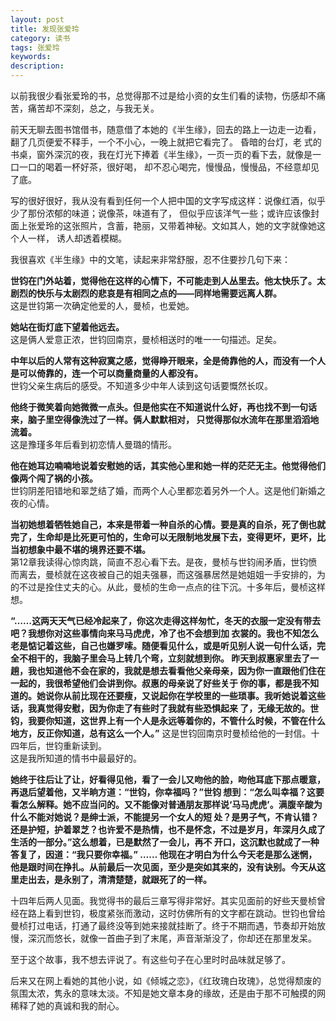 ```yaml
---
layout: post
title: 发现张爱玲
category: 读书
tags: 张爱玲
keywords: 
description: 
---
```


以前我很少看张爱玲的书，总觉得那不过是给小资的女生们看的读物，伤感却不痛苦，痛苦却不深刻，总之，与我无关。

前天无聊去图书馆借书，随意借了本她的《半生缘》，回去的路上一边走一边看，翻了几页便爱不释手，一个不小心，一晚上就把它看完了。
昏暗的台灯，老 式的书桌，窗外深沉的夜，我在灯光下捧着《半生缘》，一页一页的看下去，就像是一口一口的喝着一杯好茶，很好喝，
却不忍心喝完，慢慢品，慢慢品，不经意却见了底。

写的很好很好，我从没有看到任何一个人把中国的文字写成这样：说像红酒，似乎少了那份浓郁的味道；说像茶，味道有了，
但似乎应该洋气一些；或许应该像封面上张爱玲的这张照片，含蓄，艳丽，又带着神秘。文如其人，她的文字就像她这个人一样，
诱人却透着模糊。

我很喜欢《半生缘》中的文笔，读起来非常舒服，忍不住要抄几句下来：

__世钧在门外站着，觉得他在这样的心情下，不可能走到人丛里去。他太快乐了。太剧烈的快乐与太剧烈的悲哀是有相同之点的——同样地需要远离人群。__  
这是世钧第一次确定他爱的人，曼桢，也爱她。

__她站在街灯底下望着他远去。__  
这是俩人爱意正浓，世钧回南京，曼桢相送时的唯一一句描述。足矣。

__中年以后的人常有这种寂寞之感，觉得睁开眼来，全是倚靠他的人，而没有一个人是可以倚靠的，连一个可以商量商量的人都没有。__  
世钧父亲生病后的感受。不知道多少中年人读到这句话要慨然长叹。

__他终于微笑着向她微微一点头。但是他实在不知道说什么好，再也找不到一句话来，脑子里空得像洗过了一样。俩人默默相对，
只觉得那似水流年在那里滔滔地流着。__  
这是豫瑾多年后看到初恋情人曼璐的情形。

__他在她耳边喃喃地说着安慰她的话，其实他心里和她一样的茫茫无主。他觉得他们像两个闯了祸的小孩。__  
世钧阴差阳错地和翠芝结了婚，而两个人心里都恋着另外一个人。这是他们新婚之夜的心情。

__当初她想着牺牲她自己，本来是带着一种自杀的心情。要是真的自杀，死了倒也就完了，生命却是比死更可怕的，生命可以无限制地发展下去，变得更坏，更坏，比当初想象中最不堪的境界还要不堪。__  
第12章我读得心惊肉跳，简直不忍心看下去。是夜，曼桢与世钧闹矛盾，世钧愤而离去，曼桢就在这夜被自己的姐夫强暴，而这强暴居然是她姐姐一手安排的，为的不过是拴住丈夫的心。从此，曼桢的生命一点点的往下沉。十多年后，曼桢这样想。

__“……这两天天气已经冷起来了，你这次走得这样匆忙，冬天的衣服一定没有带去吧？我想你对这些事情向来马马虎虎，冷了也不会想到加 衣裳的。我也不知怎么老是惦记着这些，自己也嫌罗嗦。随便看见什么，或是听见别人说一句什么话，完全不相干的，我脑子里会马上转几个弯，立刻就想到你。
         昨天到叔惠家里去了一趟，我也知道他不会在家的，我就是想去看看他父亲母亲，因为你一直跟他们住在一起的，我很希望他们会讲到你。叔惠的母亲说了好些关于 你的事，都是我不知道的。她说你从前比现在还要瘦，又说起你在学校里的一些琐事。我听她说着这些话，我真觉得安慰，因为你走了有些时了我就有些恐惧起来 了，无缘无故的。世钧，我要你知道，这世界上有一个人是永远等着你的，不管什么时候，不管在什么地方，反正你知道，总有这么一个人。”__
这是世钧回南京时曼桢给他的一封信。十四年后，世钧重新读到。  
这是我所知道的情书中最最好的。  

__她终于往后让了让，好看得见他，看了一会儿又吻他的脸，吻他耳底下那点暖意，再退后望着他，又半晌方道：“世钧，你幸福吗？”世钧 想到：“怎么叫幸福？这要看怎么解释。她不应当问的。又不能像对普通朋友那样说‘马马虎虎’。满腹辛酸为什么不能对她说？是绅士派，不能提另一个女人的短 处？是男子气，不肯认错？还是护短，护着翠芝？也许爱不是热情，也不是怀念，不过是岁月，年深月久成了生活的一部分。”这么想着，已是默然了一会儿，再不 开口，这沉默也就成了一种答复了，因道：“我只要你幸福。”
……
他现在才明白为什么今天老是那么迷惘，他是跟时间在挣扎。从前最后一次见面，至少是突如其来的，没有诀别。今天从这里走出去，是永别了，清清楚楚，就跟死了的一样。__

十四年后两人见面。我觉得书的最后三章写得非常好。其实见面前的好些天曼桢曾经在路上看到世钧，极度紧张而激动，这时仿佛所有的文字都在跳动。世钧也曾给 曼桢打过电话，打通了最终没等到她来接就挂断了。终于不期而遇，节奏却开始放慢，深沉而悠长，就像一首曲子到了末尾，声音渐渐没了，你却还在那里发呆。

至于这个故事，我不想去评说了。有这些句子在心里时时品味就足够了。

后来又在网上看她的其他小说，如《倾城之恋》，《红玫瑰白玫瑰》，总觉得颓废的氛围太浓，隽永的意味太淡。不知是她文章本身的缘故，还是由于那不可触摸的网稀释了她的真诚和我的耐心。
